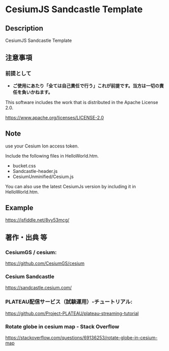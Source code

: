 # CesiumJS Sandcastle Template

## Description

CesiumJS Sandcastle Template

## 注意事項

### 前提として

- **ご使用にあたり「全ては自己責任で行う」これが前提です。当方は一切の責任を負いかねます。**

This software includes the work that is distributed in the Apache License 2.0.

https://www.apache.org/licenses/LICENSE-2.0

## Note

use your Cesium Ion access token.

Include the following files in HelloWorld.htm.

* bucket.css
* Sandcastle-header.js
* CesiumUnminified/Cesium.js

You can also use the latest CesiumJs version by including it in HelloWorld.htm.

## Example

https://jsfiddle.net/8vy53mcg/

## 著作・出典 等

### CesiumGS / cesium:
https://github.com/CesiumGS/cesium

### Cesium Sandcastle
https://sandcastle.cesium.com/

### PLATEAU配信サービス（試験運用）-チュートリアル:
https://github.com/Project-PLATEAU/plateau-streaming-tutorial

### Rotate globe in cesium map - Stack Overflow
https://stackoverflow.com/questions/69136253/rotate-globe-in-cesium-map
